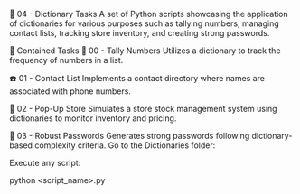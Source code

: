 📖 04 - Dictionary Tasks
A set of Python scripts showcasing the application of dictionaries for various purposes such as tallying numbers, managing contact lists, tracking store inventory, and creating strong passwords.

📂 Contained Tasks
🔢 00 - Tally Numbers
Utilizes a dictionary to track the frequency of numbers in a list.

☎️ 01 - Contact List
Implements a contact directory where names are associated with phone numbers.

🏪 02 - Pop-Up Store
Simulates a store stock management system using dictionaries to monitor inventory and pricing.

🔐 03 - Robust Passwords
Generates strong passwords following dictionary-based complexity criteria.
Go to the Dictionaries folder:


Execute any script:


python <script_name>.py
